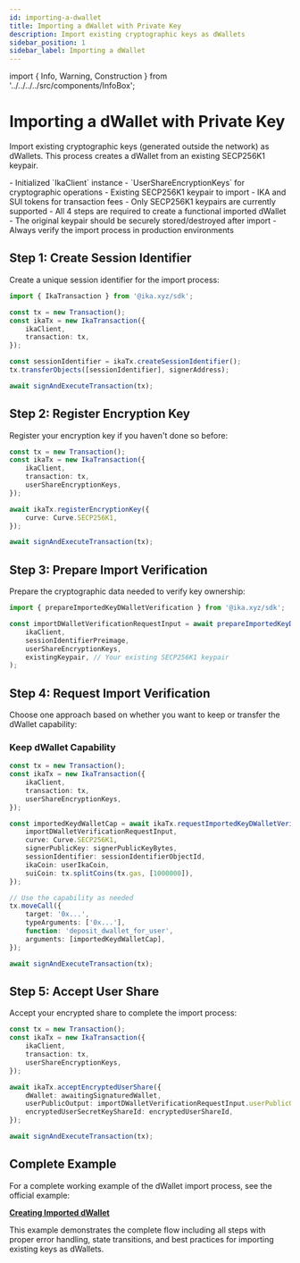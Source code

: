 ```yaml
---
id: importing-a-dwallet
title: Importing a dWallet with Private Key
description: Import existing cryptographic keys as dWallets
sidebar_position: 1
sidebar_label: Importing a dWallet
---
```


import { Info, Warning, Construction } from '../../../../src/components/InfoBox';

# Importing a dWallet with Private Key

<Construction />

Import existing cryptographic keys (generated outside the network) as dWallets. This process creates a dWallet from an existing SECP256K1 keypair.

<Info title="Prerequisites">
- Initialized `IkaClient` instance
- `UserShareEncryptionKeys` for cryptographic operations
- Existing SECP256K1 keypair to import
- IKA and SUI tokens for transaction fees
</Info>

<Warning title="Important Notes">
- Only SECP256K1 keypairs are currently supported
- All 4 steps are required to create a functional imported dWallet
- The original keypair should be securely stored/destroyed after import
- Always verify the import process in production environments
</Warning>

## Step 1: Create Session Identifier

Create a unique session identifier for the import process:

```typescript
import { IkaTransaction } from '@ika.xyz/sdk';

const tx = new Transaction();
const ikaTx = new IkaTransaction({
	ikaClient,
	transaction: tx,
});

const sessionIdentifier = ikaTx.createSessionIdentifier();
tx.transferObjects([sessionIdentifier], signerAddress);

await signAndExecuteTransaction(tx);
```

## Step 2: Register Encryption Key

Register your encryption key if you haven't done so before:

```typescript
const tx = new Transaction();
const ikaTx = new IkaTransaction({
	ikaClient,
	transaction: tx,
	userShareEncryptionKeys,
});

await ikaTx.registerEncryptionKey({
	curve: Curve.SECP256K1,
});

await signAndExecuteTransaction(tx);
```

## Step 3: Prepare Import Verification

Prepare the cryptographic data needed to verify key ownership:

```typescript
import { prepareImportedKeyDWalletVerification } from '@ika.xyz/sdk';

const importDWalletVerificationRequestInput = await prepareImportedKeyDWalletVerification(
	ikaClient,
	sessionIdentifierPreimage,
	userShareEncryptionKeys,
	existingKeypair, // Your existing SECP256K1 keypair
);
```

## Step 4: Request Import Verification

Choose one approach based on whether you want to keep or transfer the dWallet capability:

### Keep dWallet Capability

```typescript
const tx = new Transaction();
const ikaTx = new IkaTransaction({
	ikaClient,
	transaction: tx,
	userShareEncryptionKeys,
});

const importedKeydWalletCap = await ikaTx.requestImportedKeyDWalletVerification({
	importDWalletVerificationRequestInput,
	curve: Curve.SECP256K1,
	signerPublicKey: signerPublicKeyBytes,
	sessionIdentifier: sessionIdentifierObjectId,
	ikaCoin: userIkaCoin,
	suiCoin: tx.splitCoins(tx.gas, [1000000]),
});

// Use the capability as needed
tx.moveCall({
	target: '0x...',
	typeArguments: ['0x...'],
	function: 'deposit_dwallet_for_user',
	arguments: [importedKeydWalletCap],
});

await signAndExecuteTransaction(tx);
```

## Step 5: Accept User Share

Accept your encrypted share to complete the import process:

```typescript
const tx = new Transaction();
const ikaTx = new IkaTransaction({
	ikaClient,
	transaction: tx,
	userShareEncryptionKeys,
});

await ikaTx.acceptEncryptedUserShare({
	dWallet: awaitingSignaturedWallet,
	userPublicOutput: importDWalletVerificationRequestInput.userPublicOutput,
	encryptedUserSecretKeyShareId: encryptedUserShareId,
});

await signAndExecuteTransaction(tx);
```

## Complete Example

For a complete working example of the dWallet import process, see the official example:

**[Creating Imported dWallet](https://github.com/dwallet-labs/ika/blob/main/sdk/typescript/examples/imported-dwallet/creating-imported-dwallet.ts)**

This example demonstrates the complete flow including all steps with proper error handling, state transitions, and best practices for importing existing keys as dWallets.
